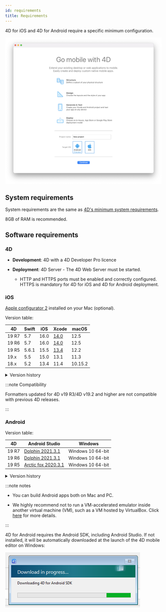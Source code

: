```yaml
---
id: requirements
title: Requirements
---
```


4D for iOS and 4D for Android require a specific minimum configuration.

![Welcome page](img/welcome-page.png)


## System requirements

System requirements are the same as [4D's minimum system requirements](https://us.4d.com/product-download/Feature-Release).

8GB of RAM is recommended.


## Software requirements

### 4D

- **Development**: 4D with a 4D Developer Pro licence

- **Deployment**: 4D Server - The 4D Web Server must be started.
	- HTTP and HTTPS ports must be enabled and correctly configured. HTTPS is mandatory for 4D for iOS and 4D for Android deployment.


### iOS

[Apple configurator 2](https://itunes.apple.com/us/app/apple-configurator-2/id1037126344) installed on your Mac (optional). 

Version table:

| 4D | Swift | iOS | Xcode | macOS |
|---|---|---|---|---|
| 19 R7 | 5.7   | 16.0 |[14.0](https://developer.apple.com/services-account/download?path=/Developer_Tools/Xcode_14/Xcode_14.xip) |  12.5|
| 19 R6 | 5.7   | 16.0 |[14.0](https://developer.apple.com/services-account/download?path=/Developer_Tools/Xcode_14/Xcode_14.xip) |  12.5|
| 19 R5 | 5.6.1 | 15.5 |[13.4](https://developer.apple.com/services-account/download?path=/Developer_Tools/Xcode_13.4/Xcode_13.4.xip)| 12.2|
| 19.x   | 5.5 | 15.0 | 13.1 | 11.3|
| 18.x  | 5.2 | 13.4|11.4|10.15.2|


<details><summary>Version history</summary>

| 4D | Swift | iOS | Xcode | macOS |
|---|---|---|---|---|
| 19 R4 | 5.6   | 15.4 | 13.3|  12.2 |
| 19 R3 | 5.5.2 | 15.2 | 13.2.1|  11.3 |
| 19 R2 | 5.5   | 15.0 | 13.1| 11.3 | 
| 19   | 5.5 | 15.0 | 13.1 | 11.3|  
| 18 R6 | 5.3.2 | 14.4 | 12.4 | 10.15.4 |
| 18 R5 & 18.3 | 5.3 | 14.2 | 12.2 | 10.15.4 |
| 18 R4  | 5.3 | 14.0| 12.0|10.15.4|
| 18 R3  | 5.2.4 | 13.5|11.5|10.15.2|
| 18.2  | 5.2 | 13.4|11.4|10.15.2|
| 18.1  | 5.1.3 | 13.3| 11.3.1 | 10.14.4 |
| 18 R2  | 5.1.3 | 13.3| 11.3.1 | 10.14.4 |
| 18  | 5.1 | 13.2| 11.2 | 10.14.4 |
| 17 R6  | 5.0 | 12.2 | 10.2.1 | 10.14.4 |
| 17 R5  | 4.2.1 | 12.2 | 10.2 | 10.14.3 |
| 17 R4  | 4.2.1 | 12 | 10.1 | 10.13.6 |
| 17 R3  | 4.2 | 12 | 10.0 | 10.13.6 |
| 17 R2 | 4.1.2| 11.4 | 9.4 | 10.13.2 |
| 17 R2 | 4.1| 11.3 | 9.3.1 | 10.13.2 |
</details>

:::note Compatibility

Formatters updated for 4D v19 R3/4D v19.2 and higher are not compatible with previous 4D releases.

:::

### Android

Version table:

| 4D | Android Studio| Windows |
|---|---|---|
| 19 R7 | [Dolphin 2021.3.1](https://developer.android.com/studio/archive) | Windows 10 64-bit|
| 19 R6 | [Dolphin 2021.3.1](https://developer.android.com/studio/archive) | Windows 10 64-bit|
| 19 R5 | [Arctic fox 2020.3.1](https://developer.android.com/studio/archive) | Windows 10 64-bit |


<details><summary>Version history</summary>

| 4D | Android Studio| Windows |
|---|---|---|
| 19 R4 | Arctic fox 2020.3.1 | Windows 10 64-bit|
| 19 R3 | Arctic fox 2020.3.1 | Windows 10 64-bit |
| 19 R2 | 4.1.2 | Windows 10 64-bit |
</details>


:::note notes

- You can build Android apps both on Mac and PC.

- We highly recommend not to run a VM-accelerated emulator inside another virtual machine (VM), such as a VM hosted by VirtualBox. Click [here](https://developer.android.com/studio/run/emulator-acceleration) for more details.

:::

4D for Android requires the Android SDK, including Android Studio. If not installed, it will be automatically downloaded at the launch of the 4D mobile editor on Windows:

![sdk](img/install-android.png)








